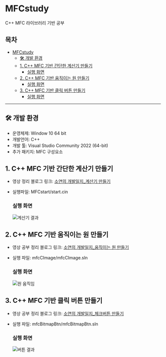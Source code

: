 # MFCstudy
C++ MFC 라이브러리 기반 공부

## 목차

- [MFCstudy]([#mfcstudy](https://github.com/guaba98/MFCstudy#mfcstudy))
  * [🛠️ 개발 환경](https://github.com/guaba98/MFCstudy#%EF%B8%8F-%EA%B0%9C%EB%B0%9C-%ED%99%98%EA%B2%BD)
  * [1. C++ MFC 기반 간단한 계산기 만들기](https://github.com/guaba98/MFCstudy#1-c-mfc-%EA%B8%B0%EB%B0%98-%EA%B0%84%EB%8B%A8%ED%95%9C-%EA%B3%84%EC%82%B0%EA%B8%B0-%EB%A7%8C%EB%93%A4%EA%B8%B0)
    + [실행 화면](https://github.com/guaba98/MFCstudy#%EC%8B%A4%ED%96%89-%ED%99%94%EB%A9%B4)
  * [2. C++ MFC 기반 움직이는 원 만들기](https://github.com/guaba98/MFCstudy#2-c-mfc-%EA%B8%B0%EB%B0%98-%EC%9B%80%EC%A7%81%EC%9D%B4%EB%8A%94-%EC%9B%90-%EB%A7%8C%EB%93%A4%EA%B8%B0)
    + [실행 화면](https://github.com/guaba98/MFCstudy#%EC%8B%A4%ED%96%89-%ED%99%94%EB%A9%B4-1)
  * [3. C++ MFC 기반 클릭 버튼 만들기](https://github.com/guaba98/MFCstudy#3-c-mfc-%EA%B8%B0%EB%B0%98-%ED%81%B4%EB%A6%AD-%EB%B2%84%ED%8A%BC-%EB%A7%8C%EB%93%A4%EA%B8%B0)
    + [실행 화면](https://github.com/guaba98/MFCstudy#%EC%8B%A4%ED%96%89-%ED%99%94%EB%A9%B4-2)


---


## 🛠️ 개발 환경
- 운영체제: Window 10 64 bit
- 개발언어: C++ 
- 개발 툴: Visual Studio Community 2022 (64-bit)
- 추가 패키지: MFC 구성요소

## 1. C++ MFC 기반 간단한 계산기 만들기

- 영상 정리 블로그 링크: [소연의 개발일지_계산기 만들기](https://giveme-happyending.tistory.com/212)
- 실행파일: MFCstart/start.cin
  
  ### 실행 화면
  ![계산기 결과](https://github.com/guaba98/calculator_in_cplusplus/assets/121913371/7fc1296b-6b44-4122-b8e9-419b73d08a4b)

## 2. C++ MFC 기반 움직이는 원 만들기
- 영상 공부 정리 블로그 링크: [소연의 개발일지_움직이는 원 만들기](https://giveme-happyending.tistory.com/213)
- 실행 파일: mfcCImage/mfcCImage.sln
  
  ### 실행 화면
  ![원 움직임](https://github.com/guaba98/MFCstudy/assets/121913371/ddcbee89-26fc-42ce-a41a-899921e1b259)

## 3. C++ MFC 기반 클릭 버튼 만들기
  - 영상 공부 정리 블로그 링크: [소연의 개발일지_체크버튼 만들기](https://giveme-happyending.tistory.com/214)
  - 실행 파일: mfcBitmapBtn/mfcBitmapBtn.sln

      ### 실행 화면
      ![버튼 결과](https://github.com/guaba98/MFCstudy/assets/121913371/26bfb1a6-cc30-4ff4-b2af-1474afcbbce3)
